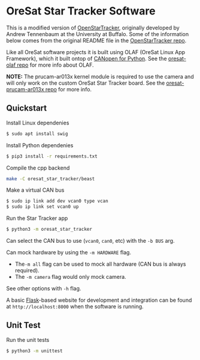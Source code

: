 # OreSat Star Tracker Software

This is a modified version of [OpenStarTracker], originally developed by
Andrew Tennenbaum at the University at Buffalo. Some of the information
below comes from the original README file in the [OpenStarTracker repo].

Like all OreSat software projects it is built using OLAF (OreSat Linux App
Framework), which it built ontop of [CANopen for Python]. See the
[oresat-olaf repo] for more info about OLAF.

**NOTE:** The prucam-ar013x kernel module is required to use the camera and
will only work on the custom OreSat Star Tracker board. See the
[oresat-prucam-ar013x repo] for more info.

## Quickstart

Install Linux dependenies

```bash
$ sudo apt install swig
```

Install Python dependenies

```bash
$ pip3 install -r requirements.txt
```

Compile the cpp backend

```bash
make -C oresat_star_tracker/beast
```

Make a virtual CAN bus

```bash
$ sudo ip link add dev vcan0 type vcan
$ sudo ip link set vcan0 up
```

Run the Star Tracker app

```bash
$ python3 -m oresat_star_tracker
```

Can select the CAN bus to use (`vcan0`, `can0`, etc) with the `-b BUS` arg.

Can mock hardware by using the `-m HARDWARE` flag.

- The`-m all` flag can be used to mock all hardware (CAN bus is always
required).
- The `-m camera` flag would only mock camera.

See other options with `-h` flag.

A basic [Flask]-based website for development and integration can be found at
`http://localhost:8000` when the software is running.

## Unit Test

Run the unit tests

```bash
$ python3 -m unittest
```

[OpenStarTracker]: https://openstartracker.org
[OpenStarTracker repo]: https://github.com/UBNanosatLab/openstartracker
[Flask]: https://flask.palletsprojects.com/en/latest/
[oresat-olaf repo]: https://github.com/oresat/oresat-olaf
[CANopen for Python]: https://github.com/christiansandberg/canopen
[oresat-prucam-ar013x repo]: https://github.com/oresat/oresat-prucam-ar013x
